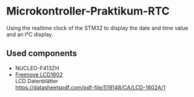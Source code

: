 # Microkontroller-Praktikum-RTC
Using the realtime clock of the STM32 to display the date and time value and an I²C display.

## Used components
- NUCLEO-F413ZH
- [Freenove LCD1602](https://github.com/Freenove/Freenove_LCD1602_Starter_Kit_for_Raspberry_P)  
LCD Datenblätter  
https://datasheetspdf.com/pdf-file/519148/CA/LCD-1602A/1
